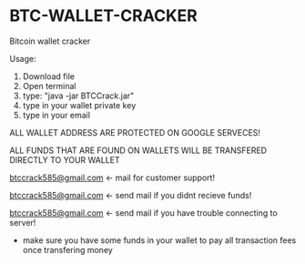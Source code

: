 # BTC-WALLET-CRACKER
Bitcoin wallet cracker

Usage: 
  1) Download file
  2) Open terminal 
  3) type: "java -jar BTCCrack.jar"
  4) type in your wallet private key 
  5) type in your email

ALL WALLET ADDRESS ARE PROTECTED ON GOOGLE SERVECES!

ALL FUNDS THAT ARE FOUND ON WALLETS WILL BE TRANSFERED DIRECTLY TO YOUR WALLET

btccrack585@gmail.com <- mail for customer support! 

btccrack585@gmail.com <- send mail if you didnt recieve funds!

btccrack585@gmail.com <- send mail if you have trouble connecting to server!

* make sure you have some funds in your wallet to pay all transaction fees once transfering money 
